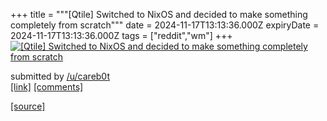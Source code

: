 +++
title = """[Qtile] Switched to NixOS and decided to make something completely from scratch"""
date = 2024-11-17T13:13:36.000Z
expiryDate = 2024-11-17T13:13:36.000Z
tags = ["reddit","wm"]
+++
[![[Qtile] Switched to NixOS and decided to make something completely from scratch](https://b.thumbs.redditmedia.com/T3yCr5wbDmNc1Y9Wr0r5O3b3askoK9yfPcGJQMFVSjY.jpg "[Qtile] Switched to NixOS and decided to make something completely from scratch")](https://www.reddit.com/r/unixporn/comments/1gtd9yg/qtile_switched_to_nixos_and_decided_to_make/)

submitted by [/u/careb0t](https://www.reddit.com/user/careb0t)  
[\[link\]](https://www.reddit.com/gallery/1gtd9yg) [\[comments\]](https://www.reddit.com/r/unixporn/comments/1gtd9yg/qtile_switched_to_nixos_and_decided_to_make/)

[[source]](https://www.reddit.com/r/unixporn/comments/1gtd9yg/qtile_switched_to_nixos_and_decided_to_make/)
